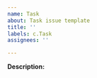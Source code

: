 ```yaml
---
name: Task
about: Task issue template
title: ''
labels: c.Task
assignees: ''

---
```


**Description:**
